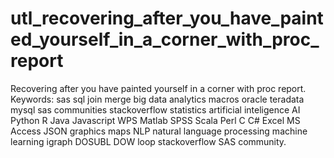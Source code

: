 # utl_recovering_after_you_have_painted_yourself_in_a_corner_with_proc_report
Recovering after you have painted yourself in a corner with proc report. Keywords: sas sql join merge big data analytics macros oracle teradata mysql sas communities stackoverflow statistics artificial inteligence AI Python R Java Javascript WPS Matlab SPSS Scala Perl C C# Excel MS Access JSON graphics maps NLP natural language processing machine learning igraph DOSUBL DOW loop stackoverflow SAS community.
